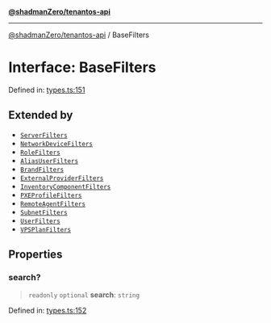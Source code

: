 [**@shadmanZero/tenantos-api**](../README.md)

***

[@shadmanZero/tenantos-api](../globals.md) / BaseFilters

# Interface: BaseFilters

Defined in: [types.ts:151](https://github.com/shadmanZero/tenantos-api/blob/1519ecac4035082956b06ca1cf266b8ad4cc7904/src/types.ts#L151)

## Extended by

- [`ServerFilters`](ServerFilters.md)
- [`NetworkDeviceFilters`](NetworkDeviceFilters.md)
- [`RoleFilters`](RoleFilters.md)
- [`AliasUserFilters`](AliasUserFilters.md)
- [`BrandFilters`](BrandFilters.md)
- [`ExternalProviderFilters`](ExternalProviderFilters.md)
- [`InventoryComponentFilters`](InventoryComponentFilters.md)
- [`PXEProfileFilters`](PXEProfileFilters.md)
- [`RemoteAgentFilters`](RemoteAgentFilters.md)
- [`SubnetFilters`](SubnetFilters.md)
- [`UserFilters`](UserFilters.md)
- [`VPSPlanFilters`](VPSPlanFilters.md)

## Properties

### search?

> `readonly` `optional` **search**: `string`

Defined in: [types.ts:152](https://github.com/shadmanZero/tenantos-api/blob/1519ecac4035082956b06ca1cf266b8ad4cc7904/src/types.ts#L152)

